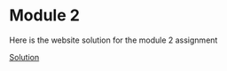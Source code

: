 <h1>Module 2 </h1>
<p>Here is the website solution for the module 2 assignment </p>
<a href="http://127.0.0.1:5500/Module2/index.html">Solution</a>
